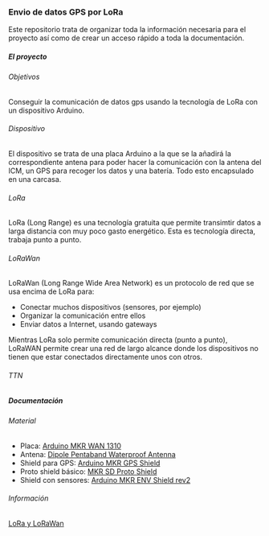 ### Envio de datos GPS por LoRa

Este repositorio trata de organizar toda la información necesaria para el proyecto así como de crear un acceso rápido a toda la documentación.

##### El proyecto
###### Objetivos
Conseguir la comunicación de datos gps usando la tecnología de LoRa con un dispositivo Arduino.
###### Dispositivo
El dispositivo se trata de una placa Arduino a la que se la añadirá la correspondiente antena para poder hacer la comunicación con la antena del ICM, un GPS para recoger los datos y una batería. Todo esto encapsulado en una carcasa.
###### LoRa
LoRa (Long Range) es una tecnología gratuita que permite transimtir datos a larga distancia con muy poco gasto energético.
Esta es tecnología directa, trabaja punto a punto.
###### LoRaWan
LoRaWan (Long Range Wide Area Network) es un protocolo de red que se usa encima de LoRa para:
- Conectar muchos dispositivos (sensores, por ejemplo)
- Organizar la comunicación entre ellos
- Enviar datos a Internet, usando gateways

Mientras LoRa solo permite comunicación directa (punto a punto), LoRaWAN permite crear una red de largo alcance donde los dispositivos no tienen que estar conectados directamente unos con otros.
###### TTN

##### Documentación
###### Material
- Placa: [Arduino MKR WAN 1310](https://store.arduino.cc/en-es/products/arduino-mkr-wan-1310?variant=35571180830871)
- Antena: [Dipole Pentaband Waterproof Antenna](https://store.arduino.cc/en-es/products/dipole-pentaband-waterproof-antenna?variant=35453906059415)
- Shield para GPS: [Arduino MKR GPS Shield](https://store.arduino.cc/en-es/products/arduino-mkr-gps-shield?variant=35572093649047)
- Proto shield básico: [MKR SD Proto Shield](https://store.arduino.cc/en-es/products/mkr-sd-proto-shield?variant=35572111081623)
- Shield con sensores: [Arduino MKR ENV Shield rev2](https://store.arduino.cc/en-es/products/arduino-mkr-env-shield-rev2?variant=40027689779351)

###### Información
[LoRa y LoRaWan](https://www.vencoel.com/que-es-lora-como-funciona-y-caracteristicas-principales/#:~:text=creada%20por%20Helium-,Conclusi%C3%B3n,ciudad%2C%20su%20comportamiento%20es%20excepcional.)
